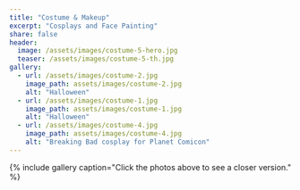 ```yaml
---
title: "Costume & Makeup"
excerpt: "Cosplays and Face Painting"
share: false
header:
  image: /assets/images/costume-5-hero.jpg
  teaser: /assets/images/costume-5-th.jpg
gallery:
  - url: /assets/images/costume-2.jpg
    image_path: assets/images/costume-2.jpg
    alt: "Halloween"
  - url: /assets/images/costume-1.jpg
    image_path: assets/images/costume-1.jpg
    alt: "Halloween"
  - url: /assets/images/costume-4.jpg
    image_path: assets/images/costume-4.jpg
    alt: "Breaking Bad cosplay for Planet Comicon"
---
```



{% include gallery caption="Click the photos above to see a closer version." %}
